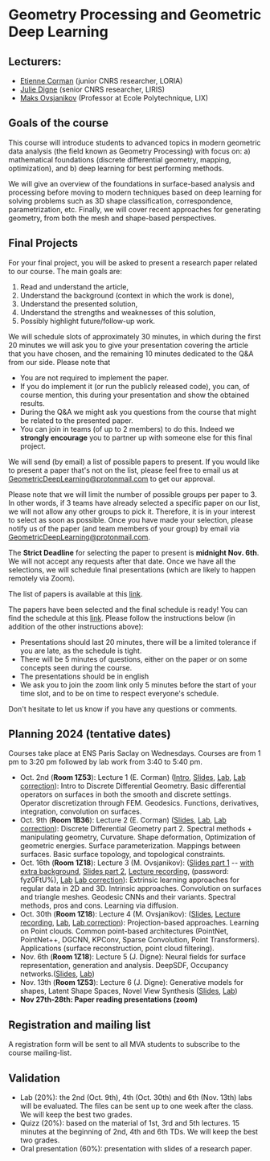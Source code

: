 # Geometry Processing and Geometric Deep Learning

## Lecturers:

- [Etienne Corman](https://members.loria.fr/ECorman/) (junior CNRS researcher, LORIA)
- [Julie Digne](https://liris.cnrs.fr/julie.digne/) (senior CNRS researcher, LIRIS)
- [Maks Ovsjanikov](https://www.lix.polytechnique.fr/~maks/) (Professor at Ecole Polytechnique, LIX)

## Goals of the course

 This course will introduce students to advanced topics in modern geometric data analysis (the field known as Geometry Processing) with focus on: 
a) mathematical foundations (discrete differential geometry, mapping, optimization), and 
b) deep learning for best performing methods. 


We will give an overview of the foundations in surface-based analysis and processing before moving to modern techniques based on deep learning for solving problems such as 3D shape classification, correspondence, parametrization, etc. Finally, we will cover recent approaches for generating geometry, from both the mesh and shape-based perspectives.

## Final Projects

For your final project, you will be asked to present a research paper related to our course. The main goals are:
1. Read and understand the article,
2. Understand the background (context in which the work is done),
3. Understand the presented solution,
4. Understand the strengths and weaknesses of this solution,
5. Possibly highlight future/follow-up work.

We will schedule slots of approximately 30 minutes, in which during the first 20 minutes we will ask you to give your presentation covering the article that you have chosen, and the remaining 10 minutes dedicated to the Q&A from our side. Please note that
- You are not required to implement the paper.
- If you do implement it (or run the publicly released code), you can, of course mention, this during your presentation and show the obtained results.
- During the Q&A we might ask you questions from the course that might be related to the presented paper.
- You can join in teams (of up to 2 members) to do this. Indeed we **strongly encourage** you to partner up with someone else for this final project.

We will send (by email) a list of possible papers to present. If you would like to present a paper that's not on the list, please feel free to email us at GeometricDeepLearning@protonmail.com to get our approval. 

Please note that we will limit the number of possible groups per paper to 3. In other words, if 3 teams have already selected a specific paper on our list, we will not allow any other groups to pick it. Therefore, it is in your interest to select as soon as possible. Once you have made your selection, please notify us of the paper (and team members of your group) by email via GeometricDeepLearning@protonmail.com.

The **Strict Deadline** for selecting the paper to present is **midnight Nov. 6th**. We will not accept any requests after that date. Once we have all the selections, we will schedule final presentations (which are likely to happen remotely via Zoom).

The list of papers is available at this [link](https://docs.google.com/document/d/1iVGCgSMZf_lFjlYCdPU__8Tux8y1pf-TiKqnVniCATA/edit?tab=t.0).

The papers have been selected and the final schedule is ready! You can find the schedule at this [link](https://docs.google.com/document/d/15WPGpft7smMMixXV0LAlb3y_Sby5Kkoh_1I_-6mz7nE/edit?tab=t.0). Please follow the instructions below (in addition of the other instructions above):
- Presentations should last 20 minutes, there will be a limited tolerance if you are late, as the schedule is tight.
- There will be 5 minutes of questions, either on the paper or on some concepts seen during the course.
- The presentations should be in english
- We ask you to join the zoom link only 5 minutes before the start of your time slot, and to be on time to respect everyone's schedule.

Don't hesitate to let us know if you have any questions or comments.


## Planning 2024 (tentative dates)

Courses take place at ENS Paris Saclay on Wednesdays. Courses are from 1 pm to 3:20 pm followed by lab work from 3:40 to 5:40 pm.

- Oct. 2nd (**Room 1Z53**): Lecture 1 (E. Corman) ([Intro](slides/MVA_Course_Introduction.pdf), [Slides](slides/MVA_lecture1.pdf), [Lab](td/TD1.zip), [Lab correction](td/TD1_Corrrection.ipynb)): Intro to Discrete Differential Geometry. Basic differential operators on surfaces in both the smooth and discrete settings. Operator discretization through FEM. Geodesics. Functions, derivatives, integration, convolution on surfaces.
- Oct. 9th (**Room 1B36**): Lecture 2 (E. Corman) ([Slides](slides/MVA_lecture2.pdf), [Lab](td/TD2.zip), [Lab correction](https://nuage.lix.polytechnique.fr/index.php/s/NZsqdRZPY78Gic7)):  Discrete Differential Geometry part 2. Spectral methods + manipulating geometry, Curvature. Shape deformation, Optimization of geometric energies. Surface parameterization. Mappings between surfaces. Basic surface topology, and topological constraints.
- Oct. 16th (**Room 1Z18**): Lecture 3 (M. Ovsjanikov): ([Slides part 1](slides/MVA_lecture3_part1.pdf) -- [with extra background](slides/MVA_lecture3_part1_wextra_slides.pdf), [Slides part 2](slides/MVA_lecture3_part2.pdf), [Lecture recording](https://ens-paris-saclay-fr.zoom.us/rec/share/_czVt9bwwjrdiAeGm5qGdXpeh8XlTNbEbo27D4OHkso80_bX8tixYhscL6j3m0sg.F-kj5suMXU3LZYIK), (password: fyz0FtU%), [Lab](td/TD3_Q.ipynb)  [Lab correction](td/TD3_Q_correction.ipynb)): Extrinsic learning approaches for regular data in 2D and 3D. Intrinsic approaches. Convolution on surfaces and triangle meshes. Geodesic CNNs and their variants. Spectral methods, pros and cons. Learning via diffusion.
- Oct. 30th (**Room 1Z18**): Lecture 4 (M. Ovsjanikov): ([Slides](slides/MVA_lecture4_cmp.pdf), [Lecture recording](https://www.dropbox.com/s/bxn9lhwbrqjuxm8/GMT20241030-120528_Recording_1790x956.mp4?dl=0), [Lab](td/TD_4.ipynb), [Lab correction](https://nuage.lix.polytechnique.fr/index.php/s/PcJMN2b2qjepGAB)): Projection-based approaches. Learning on Point clouds. Common point-based architectures (PointNet, PointNet++, DGCNN, KPConv, Sparse Convolution, Point Transformers). Applications (surface reconstruction, point cloud filtering).
- Nov. 6th (**Room 1Z18**): Lecture 5 (J. Digne): Neural fields for surface representation, generation and analysis. DeepSDF, Occupancy networks.([Slides](slides/MVA_lecture5.pdf), [Lab](td/TD_5.ipynb))
- Nov. 13th (**Room 1Z53**): Lecture 6 (J. Digne): Generative models for shapes, Latent Shape Spaces, Novel View Synthesis ([Slides](slides/MVA_lecture6.pdf), [Lab](td/TP_6.ipynb))
- **Nov 27th-28th: Paper reading presentations (zoom)**


## Registration and mailing list
A registration form will be sent to all MVA students to subscribe to the course mailing-list.

## Validation
- Lab (20%): the 2nd (Oct. 9th), 4th (Oct. 30th) and 6th (Nov. 13th) labs will be evaluated. The files can be sent up to one week after the class. We will keep the best two grades.
- Quizz (20%): based on the material of 1st, 3rd and 5th lectures. 15 minutes at the beginning of 2nd, 4th and 6th TDs. We will keep the best two grades.
- Oral presentation (60%): presentation with slides of a research paper.
